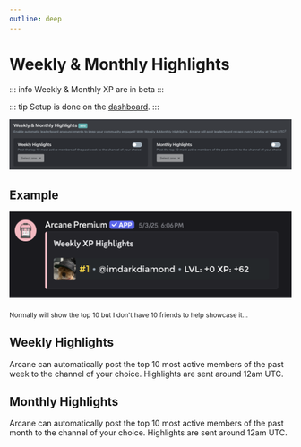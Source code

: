 ```yaml
---
outline: deep
---
```


# Weekly & Monthly Highlights

::: info
Weekly & Monthly XP are in beta
:::

::: tip
Setup is done on the [dashboard](../../../core/dashboard).
:::

![Highlights](../../../images/leveling/highlights.png)

## Example

![Highlights example](../../../images/leveling/highlights-demo.png)

<sub>Normally will show the top 10 but I don't have 10 friends to help showcase it...</sub>

## Weekly Highlights

Arcane can automatically post the top 10 most active members of the past week to the channel of your choice. Highlights are sent around 12am UTC.

## Monthly Highlights

Arcane can automatically post the top 10 most active members of the past month to the channel of your choice. Highlights are sent around 12am UTC.
